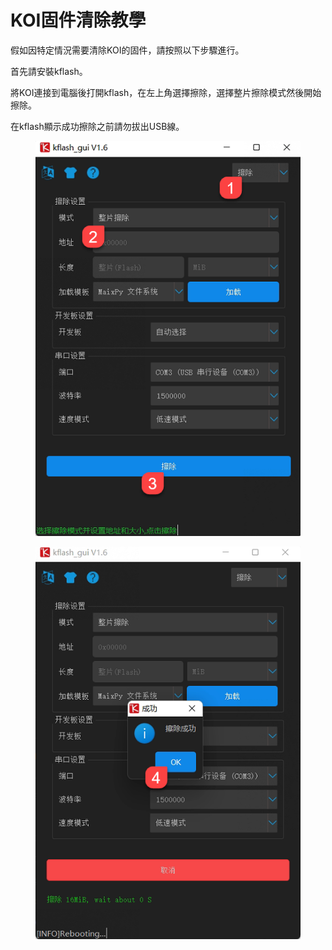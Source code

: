 # KOI固件清除教學

假如因特定情況需要清除KOI的固件，請按照以下步驟進行。

首先請安裝kflash。

將KOI連接到電腦後打開kflash，在左上角選擇擦除，選擇整片擦除模式然後開始擦除。

在kflash顯示成功擦除之前請勿拔出USB線。

<div><figure><img src="../../../.gitbook/assets/image (23) (1) (1).png" alt=""><figcaption></figcaption></figure> <figure><img src="../../../.gitbook/assets/image (24) (1) (1).png" alt=""><figcaption></figcaption></figure></div>

